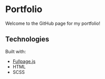 # Portfolio

Welcome to the GitHub page for my portfolio!

## Technologies

Built with:
* [Fullpage.js](https://github.com/alvarotrigo/fullPage.js)
* HTML
* SCSS